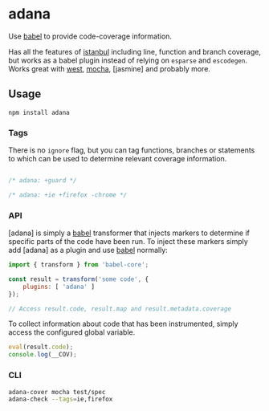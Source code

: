 # adana

Use [babel] to provide code-coverage information.

Has all the features of [istanbul] including line, function and branch coverage, but works as a babel plugin instead of relying on `esparse` and `escodegen`. Works great with [west], [mocha], [jasmine] and probably more.

## Usage

```
npm install adana
```

### Tags

There is no `ignore` flag, but you can tag functions, branches or statements to which can be used to determine relevant coverage information.

```javascript

/* adana: +guard */

/* adana: +ie +firefox -chrome */
```




### API

[adana] is simply a [babel] transformer that injects markers to determine if specific parts of the code have been run. To inject these markers simply add [adana] as a plugin and use [babel] normally:

```javascript
import { transform } from 'babel-core';

const result = transform('some code', {
	plugins: [ 'adana' ]
});

// Access result.code, result.map and result.metadata.coverage
```

To collect information about code that has been instrumented, simply access the configured global variable.

```javascript
eval(result.code);
console.log(__COV);
```



### CLI

```sh
adana-cover mocha test/spec
adana-check --tags=ie,firefox
```

[babel]: http://babeljs.io
[istanbul]: https://github.com/gotwarlost/istanbul
[mocha]:
[jasmine]:
[west]: https://www.github.com/izaakschroeder/west
[lcov]: http://ltp.sourceforge.net/coverage/lcov/geninfo.1.php
